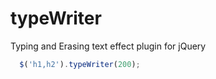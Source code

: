 # typeWriter
Typing and Erasing text effect plugin for jQuery


```js
  $('h1,h2').typeWriter(200);
```
